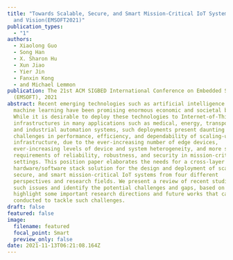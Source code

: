 ```yaml
---
title: "Towards Scalable, Secure, and Smart Mission-Critical IoT Systems: Review
  and Vision(EMSOFT2021)"
publication_types:
  - "1"
authors:
  - Xiaolong Guo
  - Song Han
  - X. Sharon Hu
  - Xun Jiao
  - Yier Jin
  - Fanxin Kong
  - and Michael Lemmon
publication: The 21st ACM SIGBED International Conference on Embedded Software
  (EMSOFT), 2021
abstract: Recent emerging technologies such as artificial intelligence and
  machine learning have been promising enormous economic and societal benefits.
  While it is desirable to deploy these technologies to Internet-of-Things (IoT)
  infrastructures in many applications such as medical, energy, transportation,
  and industrial automation systems, such deployments present daunting
  challenges in performance, efficiency, and dependability of scaling-up IoT
  infrastructure, due to the ever-increasing number of edge devices,
  ever-increasing levels of device and system heterogeneity, and more stringent
  requirements of reliability, robustness, and security in mission-critical
  settings. This position paper elaborates the needs for a cross-layer and full
  hardware/software stack solution for the design and deployment of scalable,
  secure, and smart mission-critical IoT systems from four different
  perspectives and research fields. We present a review of recent studies on
  such issues and identify the potential challenges and gaps, based on which we
  highlight some important research directions and future works that can be
  conducted to tackle such challenges.
draft: false
featured: false
image:
  filename: featured
  focal_point: Smart
  preview_only: false
date: 2021-11-13T06:21:08.164Z
---
```

